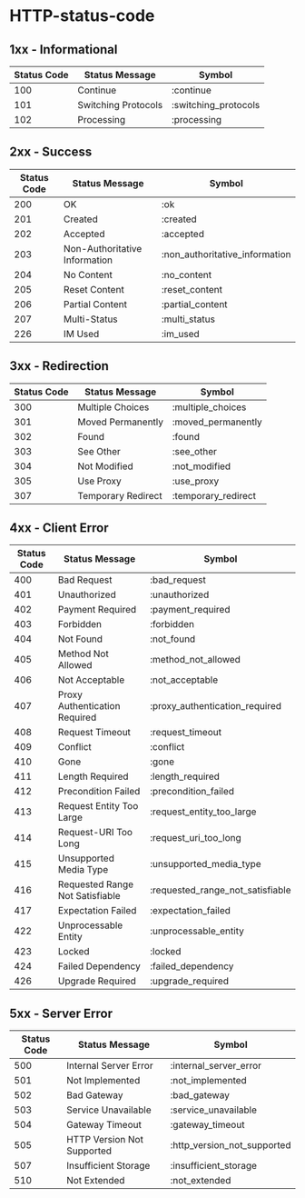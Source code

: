 # HTTP-status-code

## 1xx - Informational

Status Code | Status Message | Symbol
------------|----------------|-------
100|Continue|:continue
101|Switching Protocols|:switching_protocols
102|Processing|:processing

## 2xx - Success

Status Code | Status Message | Symbol
------------|----------------|-------
200|OK|:ok
201|Created|:created
202|Accepted|:accepted
203|Non-Authoritative Information|:non_authoritative_information
204|No Content|:no_content
205|Reset Content|:reset_content
206|Partial Content|:partial_content
207|Multi-Status|:multi_status
226|IM Used|:im_used

## 3xx - Redirection

Status Code | Status Message | Symbol
------------|----------------|-------
300|Multiple Choices|:multiple_choices
301|Moved Permanently|:moved_permanently
302|Found|:found
303|See Other|:see_other
304|Not Modified|:not_modified
305|Use Proxy|:use_proxy
307|Temporary Redirect|:temporary_redirect

## 4xx - Client Error

Status Code | Status Message | Symbol
------------|----------------|-------
400|Bad Request|:bad_request
401|Unauthorized|:unauthorized
402|Payment Required|:payment_required
403|Forbidden|:forbidden
404|Not Found|:not_found
405|Method Not Allowed|:method_not_allowed
406|Not Acceptable|:not_acceptable
407|Proxy Authentication Required|:proxy_authentication_required
408|Request Timeout|:request_timeout
409|Conflict|:conflict
410|Gone|:gone
411|Length Required|:length_required
412|Precondition Failed|:precondition_failed
413|Request Entity Too Large|:request_entity_too_large
414|Request-URI Too Long|:request_uri_too_long
415|Unsupported Media Type|:unsupported_media_type
416|Requested Range Not Satisfiable|:requested_range_not_satisfiable
417|Expectation Failed|:expectation_failed
422|Unprocessable Entity|:unprocessable_entity
423|Locked|:locked
424|Failed Dependency|:failed_dependency
426|Upgrade Required|:upgrade_required

## 5xx - Server Error

Status Code | Status Message | Symbol
------------|----------------|-------
500|Internal Server Error|:internal_server_error
501|Not Implemented|:not_implemented
502|Bad Gateway|:bad_gateway
503|Service Unavailable|:service_unavailable
504|Gateway Timeout|:gateway_timeout
505|HTTP Version Not Supported|:http_version_not_supported
507|Insufficient Storage|:insufficient_storage
510|Not Extended|:not_extended
